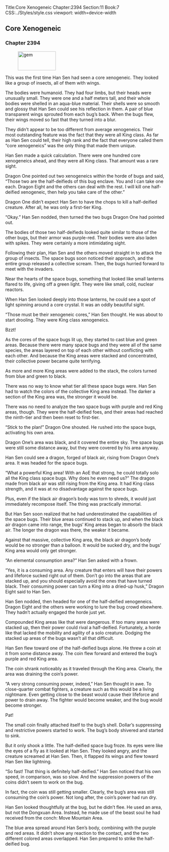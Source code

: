 Title:Core Xenogeneic 
Chapter:2394 
Section:11 
Book:7 
CSS:../Styles/style.css 
viewport: width=device-width
  
## Core Xenogeneic
### Chapter 2394 
<figure>
	<img src="../Images/gem.gif" alt="gem" id="gem" width="120" height="60" />
</figure>
  

  
  This was the first time Han Sen had seen a core xenogeneic. They looked like a group of insects, all of them with wings.

The bodies were humanoid. They had four limbs, but their heads were unusually small. They were one and a half meters tall, and their whole bodies were shelled in an aqua-blue material. Their shells were so smooth and glossy that Han Sen could see his reflection in them. A pair of blue transparent wings sprouted from each bug’s back. When the bugs flew, their wings moved so fast that they turned into a blur.

They didn’t appear to be too different from average xenogeneics. Their most outstanding feature was the fact that they were all King class. As far as Han Sen could tell, their high rank and the fact that everyone called them “core xenogeneics” was the only thing that made them unique.

Han Sen made a quick calculation. There were one hundred core xenogeneics ahead, and they were all King class. That amount was a rare sight.

Dragon One pointed out two xenogeneics within the horde of bugs and said, “Those two are the half-deifieds of this bug enclave. You and I can take one each. Dragon Eight and the others can deal with the rest. I will kill one half-deified xenogeneic, then help you take care of the other.”

Dragon One didn’t expect Han Sen to have the chops to kill a half-deified creature. After all, he was only a first-tier King.

“Okay.” Han Sen nodded, then turned the two bugs Dragon One had pointed out.

The bodies of those two half-deifieds looked quite similar to those of the other bugs, but their armor was purple-red. Their bodies were also laden with spikes. They were certainly a more intimidating sight.

Following their plan, Han Sen and the others moved straight in to attack the group of insects. The space bugs soon noticed their approach, and the entire group released a collective scream. Then, the bugs hurried forward to meet with the invaders.

Near the hearts of the space bugs, something that looked like small lanterns flared to life, giving off a green light. They were like small, cold, nuclear reactors.

When Han Sen looked deeply into those lanterns, he could see a spot of light spinning around a core crystal. It was an oddly beautiful sight.

“Those must be their xenogeneic cores,” Han Sen thought. He was about to start drooling. They were King class xenogeneics.

Bzzt!

As the cores of the space bugs lit up, they started to cast blue and green areas. Because there were many space bugs and they were all of the same species, the areas layered on top of each other without conflicting with each other. And because the King areas were stacked and concentrated, their collective power became quite terrifying.

As more and more King areas were added to the stack, the colors turned from blue and green to black.

There was no way to know what tier all these space bugs were. Han Sen had to watch the colors of the collective King area instead. The darker a section of the King area was, the stronger it would be.

There was no need to analyze the two space bugs with purple and red King areas, though. They were the half-deified foes, and their areas had reached the ninth-tier and then been reset to first-tier.

“Stick to the plan!” Dragon One shouted. He rushed into the space bugs, activating his own area.

Dragon One’s area was black, and it covered the entire sky. The space bugs were still some distance away, but they were covered by his area anyway.

Han Sen could see a dragon, forged of black air, rising from Dragon One’s area. It was headed for the space bugs.

“What a powerful King area! With an AoE that strong, he could totally solo all the King class space bugs. Why does he even need us?” The dragon made from black air was still rising from the King area. It had King class strength, and it was at no disadvantage against the space bugs.

Plus, even if the black air dragon’s body was torn to shreds, it would just immediately recompose itself. The thing was practically immortal.

But Han Sen soon realized that he had underestimated the capabilities of the space bugs. Their blue areas continued to stack up, and when the black air dragon came into range, the bugs’ King areas began to absorb the black air. The longer the dragon was there, the weaker it became.

Against that massive, collective King area, the black air dragon’s body would be no stronger than a balloon. It would be sucked dry, and the bugs’ King area would only get stronger.

“An elemental consumption area?” Han Sen asked with a frown.

“Yes, it is a consuming area. Any creature that enters will have their powers and lifeforce sucked right out of them. Don’t go into the areas that are stacked up, and you should especially avoid the ones that have turned black. Their consuming power can turn a King into a dried-up husk,” Dragon Eight said to Han Sen.

Han Sen nodded, then headed for one of the half-deified xenogeneics. Dragon Eight and the others were working to lure the bug crowd elsewhere. They hadn’t actually engaged the horde just yet.

Compounded King areas like that were dangerous. If too many areas were stacked up, then their power could rival a half-deified. Fortunately, a horde like that lacked the mobility and agility of a solo creature. Dodging the stacked up areas of the bugs wasn’t all that difficult.

Han Sen flew toward one of the half-deified bugs alone. He threw a coin at it from some distance away. The coin flew forward and entered the bug’s purple and red King area.

The coin shrank noticeably as it traveled through the King area. Clearly, the area was draining the coin’s power.

“A very strong consuming power, indeed,” Han Sen thought in awe. To close-quarter combat fighters, a creature such as this would be a living nightmare. Even getting close to the beast would cause their lifeforce and power to drain away. The fighter would become weaker, and the bug would become stronger.

Pat!

The small coin finally attached itself to the bug’s shell. Dollar’s suppressing and restrictive powers started to work. The bug’s body shivered and started to sink.

But it only shook a little. The half-deified space bug froze. Its eyes were like the eyes of a fly as it looked at Han Sen. They looked angry, and the creature screamed at Han Sen. Then, it flapped its wings and flew toward Han Sen like lightning.

“So fast! That thing is definitely half-deified.” Han Sen noticed that his own speed, in comparison, was so slow. And the suppression powers of the coins didn’t seem to work on the bug.

In fact, the coin was still getting smaller. Clearly, the bug’s area was still consuming the coin’s power. Not long after, the coin’s power had run dry.

Han Sen looked thoughtfully at the bug, but he didn’t flee. He used an area, but not the Dongxuan Area. Instead, he made use of the beast soul he had received from the conch: Move Mountain Area.

The blue area spread around Han Sen’s body, combining with the purple and red areas. It didn’t show any reaction to the contact, and the two different colored areas overlapped. Han Sen prepared to strike the half-deified bug.
